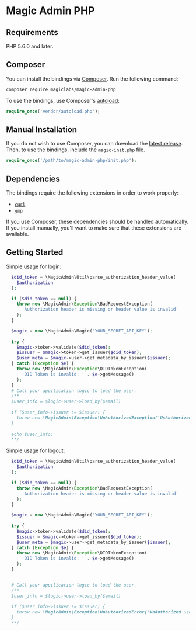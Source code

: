 # Magic Admin PHP

## Requirements

PHP 5.6.0 and later.

## Composer

You can install the bindings via [Composer](http://getcomposer.org/). Run the following command:

```bash
composer require magiclabs/magic-admin-php

```

To use the bindings, use Composer's [autoload](https://getcomposer.org/doc/01-basic-usage.md#autoloading):

```php
require_once('vendor/autoload.php');
```

## Manual Installation

If you do not wish to use Composer, you can download the [latest release](https://github.com/magiclabs/magic-admin-php). Then, to use the bindings, include the `magic-init.php` file.

```php
require_once('/path/to/magic-admin-php/init.php');
```

## Dependencies

The bindings require the following extensions in order to work properly:

-   [`curl`](https://secure.php.net/manual/en/book.curl.php)
-   [`gmp`](https://www.php.net/manual/en/book.gmp.php)

If you use Composer, these dependencies should be handled automatically. If you install manually, you'll want to make sure that these extensions are available.

## Getting Started

Simple usage for login:

```php
  $did_token = \MagicAdmin\Util\parse_authorization_header_value(
    $authorization
  );

  if ($did_token == null) {
    throw new \MagicAdmin\Exception\BadRequestException(
      'Authorization header is missing or header value is invalid'
    );
  }

  $magic = new \MagicAdmin\Magic('YOUR_SECRET_API_KEY');
  
  try {
    $magic->token->validate($did_token);
    $issuer = $magic->token->get_issuer($did_token);
    $user_meta = $magic->user->get_metadata_by_issuer($issuer);
  } catch (Exception $e) {
    throw new \MagicAdmin\Exception\DIDTokenException(
      'DID Token is invalid: ' . $e->getMessage()
    ); 
  }
  # Call your appilication logic to load the user.
  /**
  $user_info = $logic->user->load_by($email)
    
  if ($user_info->issuer != $issuer) {
    throw new \MagicAdmin\Exception\UnAuthorizedException('UnAuthorized user login');
  }
  
  echo $user_info;
  **/
```

Simple usage for logout:

```php
  $did_token = \MagicAdmin\Util\parse_authorization_header_value(
    $authorization
  );

  if ($did_token == null) {
    throw new \MagicAdmin\Exception\BadRequestException(
      'Authorization header is missing or header value is invalid'
    );
  }

  $magic = new \MagicAdmin\Magic('YOUR_SECRET_API_KEY');
  
  try {
    $magic->token->validate($did_token);
    $issuer = $magic->token->get_issuer($did_token);
    $user_meta = $magic->user->get_metadata_by_issuer($issuer);
  } catch (Exception $e) {
    throw new \MagicAdmin\Exception\DIDTokenException(
      'DID Token is invalid: ' . $e->getMessage()
    ); 
  }


  # Call your appilication logic to load the user.
  /**
  $user_info = $logic->user->load_by($email)
    
  if ($user_info->issuer != $issuer) {
    throw new \MagicAdmin\Exception\UnAuthorizedError('UnAuthorized user login');
  }
  **/
```


